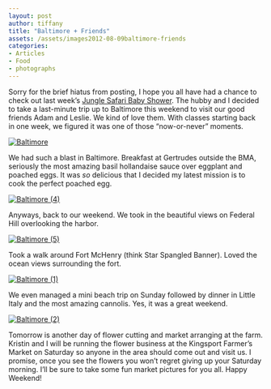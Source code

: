 ```yaml
---
layout: post
author: tiffany
title: "Baltimore + Friends"
assets: /assets/images2012-08-09baltimore-friends
categories: 
- Articles
- Food
- photographs
---
```


Sorry for the brief hiatus from posting, I hope you all have had a chance to check out last week’s [Jungle Safari Baby Shower](http://www.sweetpeonies.com/2012/08/jungle-safari-baby-shower/). The hubby and I decided to take a last-minute trip up to Baltimore this weekend to visit our good friends Adam and Leslie. We kind of love them. With classes starting back in one week, we figured it was one of those “now-or-never” moments.

[![Baltimore](jekyll_uploads/2012/08/Baltimore-3-575x383.jpg "Baltimore (3)")](http://www.sweetpeonies.com/2012/08/baltimore-friends/baltimore-3/)

We had such a blast in Baltimore. Breakfast at Gertrudes outside the BMA, seriously the most amazing basil hollandaise sauce over eggplant and poached eggs. It was _so_ delicious that I decided my latest mission is to cook the perfect poached egg.

[![](jekyll_uploads/2012/08/Baltimore-4-575x412.jpg "Baltimore (4)")](http://www.sweetpeonies.com/2012/08/baltimore-friends/baltimore-4/)

Anyways, back to our weekend. We took in the beautiful views on Federal Hill overlooking the harbor.

[![](jekyll_uploads/2012/08/Baltimore-5-575x382.jpg "Baltimore (5)")](http://www.sweetpeonies.com/2012/08/baltimore-friends/baltimore-5/)

Took a walk around Fort McHenry (think Star Spangled Banner). Loved the ocean views surrounding the fort.

[![](jekyll_uploads/2012/08/Baltimore-1-575x382.jpg "Baltimore (1)")](http://www.sweetpeonies.com/2012/08/baltimore-friends/baltimore-1/)

We even managed a mini beach trip on Sunday followed by dinner in Little Italy and the most amazing cannolis. Yes, it was a great weekend.

[![](jekyll_uploads/2012/08/Baltimore-2-575x384.jpg "Baltimore (2)")](http://www.sweetpeonies.com/2012/08/baltimore-friends/baltimore-2/)

Tomorrow is another day of flower cutting and market arranging at the farm. Kristin and I will be running the flower business at the Kingsport Farmer’s Market on Saturday so anyone in the area should come out and visit us. I promise, once you see the flowers you won’t regret giving up your Saturday morning. I’ll be sure to take some fun market pictures for you all. Happy Weekend!